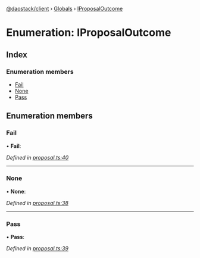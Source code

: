 [@daostack/client](../README.md) › [Globals](../globals.md) › [IProposalOutcome](iproposaloutcome.md)

# Enumeration: IProposalOutcome

## Index

### Enumeration members

* [Fail](iproposaloutcome.md#fail)
* [None](iproposaloutcome.md#none)
* [Pass](iproposaloutcome.md#pass)

## Enumeration members

###  Fail

• **Fail**:

*Defined in [proposal.ts:40](https://github.com/daostack/client/blob/1bc237e/src/proposal.ts#L40)*

___

###  None

• **None**:

*Defined in [proposal.ts:38](https://github.com/daostack/client/blob/1bc237e/src/proposal.ts#L38)*

___

###  Pass

• **Pass**:

*Defined in [proposal.ts:39](https://github.com/daostack/client/blob/1bc237e/src/proposal.ts#L39)*
